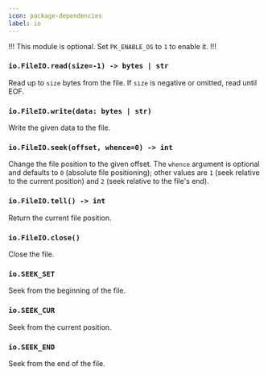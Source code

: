 ```yaml
---
icon: package-dependencies
label: io
---
```


!!!
This module is optional. Set `PK_ENABLE_OS` to `1` to enable it.
!!!

### `io.FileIO.read(size=-1) -> bytes | str`

Read up to `size` bytes from the file. If `size` is negative or omitted, read until EOF.

### `io.FileIO.write(data: bytes | str)`

Write the given data to the file.

### `io.FileIO.seek(offset, whence=0) -> int`

Change the file position to the given offset. The `whence` argument is optional and defaults to `0` (absolute file positioning); other values are `1` (seek relative to the current position) and `2` (seek relative to the file's end).

### `io.FileIO.tell() -> int`

Return the current file position.

### `io.FileIO.close()`

Close the file.


### `io.SEEK_SET`

Seek from the beginning of the file.

### `io.SEEK_CUR`

Seek from the current position.

### `io.SEEK_END`

Seek from the end of the file.

